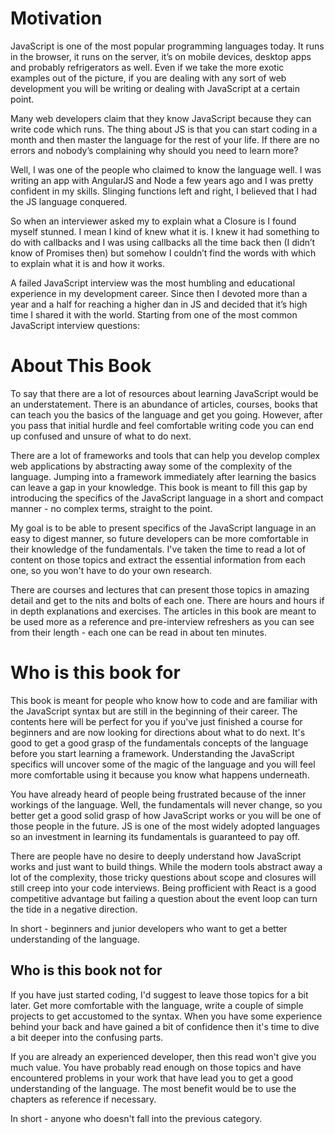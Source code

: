 # Motivation
JavaScript is one of the most popular programming languages today. It runs in the browser, it runs on the server, it’s on mobile devices, desktop apps and probably refrigerators as well. Even if we take the more exotic examples out of the picture, if you are dealing with any sort of web development you will be writing or dealing with JavaScript at a certain point.

Many web developers claim that they know JavaScript because they can write code which runs. The thing about JS is that you can start coding in a month and then master the language for the rest of your life. If there are no errors and nobody’s complaining why should you need to learn more?

Well, I was one of the people who claimed to know the language well. I was writing an app with AngularJS and Node a few years ago and I was pretty confident in my skills. Slinging functions left and right, I believed that I had the JS language conquered.

So when an interviewer asked my to explain what a Closure is I found myself stunned. I mean I kind of knew what it is. I knew it had something to do with callbacks and I was using callbacks all the time back then (I didn’t know of Promises then) but somehow I couldn’t find the words with which to explain what it is and how it works.

A failed JavaScript interview was the most humbling and educational experience in my development career. Since then I devoted more than a year and a half for reaching a higher dan in JS and decided that it’s high time I shared it with the world. Starting from one of the most common JavaScript interview questions:

# About This Book

To say that there are a lot of resources about learning JavaScript would be an understatement. There is an abundance of articles, courses, books that can teach you the basics of the language and get you going. However, after you pass that initial hurdle and feel comfortable writing code you can end up confused and unsure of what to do next.

There are a lot of frameworks and tools that can help you develop complex web applications by abstracting away some of the complexity of the language. Jumping into a framework immediately after learning the basics can leave a gap in your knowledge. This book is meant to fill this gap by introducing the specifics of the JavaScript language in a short and compact manner - no complex terms, straight to the point.

My goal is to be able to present specifics of the JavaScript language in an easy to digest manner, so future developers can be more comfortable in their knowledge of the fundamentals. I've taken the time to read a lot of content on those topics and extract the essential information from each one, so you won't have to do your own research.

There are courses and lectures that can present those topics in amazing detail and get to the nits and bolts of each one. There are hours and hours if in depth explanations and exercises. The articles in this book are meant to be used more as a reference and pre-interview refreshers as you can see from their length - each one can be read in about ten minutes.

# Who is this book for

This book is meant for people who know how to code and are familiar with the JavaScript syntax but are still in the beginning of their career. The contents here will be perfect for you if you've just finished a course for beginners and are now looking for directions about what to do next. It's good to get a good grasp of the fundamentals concepts of the language before you start learning a framework. Understanding the JavaScript specifics will uncover some of the magic of the language and you will feel more comfortable using it because you know what happens underneath.

You have already heard of people being frustrated because of the inner workings of the language. Well, the fundamentals will never change, so you better get a good solid grasp of how JavaScript works or you will be one of those people in the future. JS is one of the most widely adopted languages so an investment in learning its fundamentals is guaranteed to pay off.

There are people have no desire to deeply understand how JavaScript works and just want to build things. While the modern tools abstract away a lot of the complexity, those tricky questions about scope and closures will still creep into your code interviews. Being profficient with React is a good competitive advantage but failing a question about the event loop can turn the tide in a negative direction.

In short - beginners and junior developers who want to get a better understanding of the language.

## Who is this book not for

If you have just started coding, I'd suggest to leave those topics for a bit later. Get more comfortable with the language, write a couple of simple projects to get accustomed to the syntax. When you have some experience behind your back and have gained a bit of confidence then it's time to dive a bit deeper into the confusing parts.

If you are already an experienced developer, then this read won't give you much value. You have probably read enough on those topics and have encountered problems in your work that have lead you to get a good understanding of the language. The most benefit would be to use the chapters as reference if necessary.

In short - anyone who doesn't fall into the previous category.